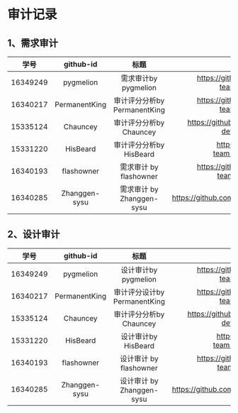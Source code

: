 # 审计记录
## 1、需求审计
学号 | github-id | 标题 | issue url
:-: | :-:|:-:|:-:
16349249 | pygmelion |需求审计by pygmelion| https://github.com/sysu-team/sysu-team.github.io/issues/7  |   
16340217 | PermanentKing | 审计评分分析by PermanentKing | https://github.com/sysu-team/sysu-team.github.io/issues/1
15335124 | Chauncey | 审计评分分析by Chauncey| https://github.com/sysu-team/Front-end-development/issues/4 |
15331220 | HisBeard | 审计评分分析by HisBeard| https://github.com/sysu-team1/Dashboard/issues/1 |
16340193 | flashowner | 需求审计 by flashowner | https://github.com/sysu-team/sysu-team.github.io/issues/11 |
16340285 | Zhanggen-sysu|需求审计 by Zhanggen-sysu| https://github.com/2019swsad/AngryCat/issues/53 |
## 2、设计审计
学号 | github-id | 标题 | issue url
:-: | :-:|:-:|:-:
16349249 | pygmelion |设计审计by pygmelion   |  https://github.com/sysu-team/sysu-team.github.io/issues/8| 
16340217 | PermanentKing | 审计评分设计by PermanentKing | https://github.com/sysu-team/sysu-team.github.io/issues/2
15335124 | Chauncey |审计评分分析by Chauncey | https://github.com/sysu-team/Front-end-development/issues/3 |
15331220 | HisBeard | 设计审计by HisBeard| https://github.com/sysu-team1/Dashboard/issues/2 |
16340193 | flashowner | 设计审计 by flashowner | https://github.com/sysu-team/sysu-team.github.io/issues/12 |
16340285 | Zhanggen-sysu|设计审计 by Zhanggen-sysu| https://github.com/2019swsad/AngryCat/issues/54 |

